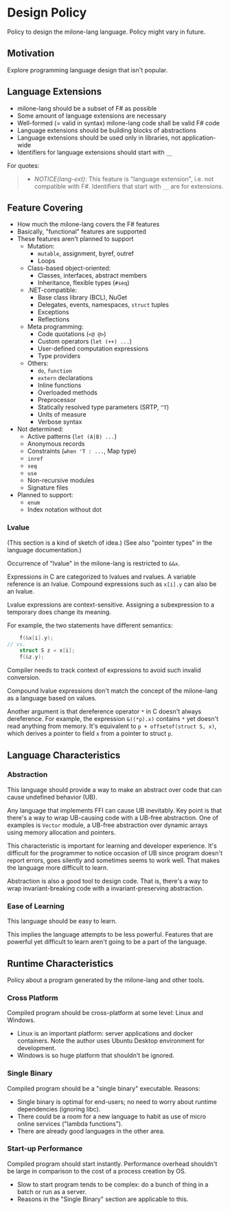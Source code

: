 # Design Policy

Policy to design the milone-lang language. Policy might vary in future.

## Motivation

Explore programming language design that isn't popular.

## Language Extensions

- milone-lang should be a subset of F# as possible
- Some amount of language extensions are necessary
- Well-formed (= valid in syntax) milone-lang code shall be valid F# code
- Language extensions should be building blocks of abstractions
- Language extensions should be used only in libraries, not application-wide
- Identifiers for language extensions should start with `__`

For quotes:

> - *NOTICE(lang-ext)*: This feature is "language extension", i.e. not compatible with F#. Identifiers that start with `__` are for extensions.

## Feature Covering

- How much the milone-lang covers the F# features
- Basically, "functional" features are supported
- These features aren't planned to support
    - Mutation:
        - `mutable`, assignment, byref, outref
        - Loops
    - Class-based object-oriented:
        - Classes, interfaces, abstract members
        - Inheritance, flexible types (`#seq`)
    - .NET-compatible:
        - Base class library (BCL), NuGet
        - Delegates, events, namespaces, `struct` tuples
        - Exceptions
        - Reflections
    - Meta programming:
        - Code quotations (`<@ @>`)
        - Custom operators (`let (++) ...`)
        - User-defined computation expressions
        - Type providers
    - Others:
        - `do`, `function`
        - `extern` declarations
        - Inline functions
        - Overloaded methods
        - Preprocessor
        - Statically resolved type parameters (SRTP, `^T`)
        - Units of measure
        - Verbose syntax
- Not determined:
    - Active patterns (`let (A|B) ...`)
    - Anonymous records
    - Constraints (`when 'T : ...`, Map type)
    - `inref`
    - `seq`
    - `use`
    - Non-recursive modules
    - Signature files
- Planned to support:
    - `enum`
    - Index notation without dot

### Lvalue

(This section is a kind of sketch of idea.)
(See also "pointer types" in the language documentation.)

Occurrence of "lvalue" in the milone-lang is restricted to `&&x`.

Expressions in C are categorized to lvalues and rvalues.
A variable reference is an lvalue.
Compound expressions such as `x[i].y` can also be an lvalue.

Lvalue expressions are context-sensitive.
Assigning a subexpression to a temporary does change its meaning.

For example, the two statements have different semantics:

```c
    f(&x[i].y);
// vs.
    struct S z = x[i];
    f(&z.y);
```

Compiler needs to track context of expressions to avoid such invalid conversion.

Compound lvalue expressions don't match the concept of the milone-lang as a language based on values.

Another argument is that dereference operator `*` in C doesn't always dereference.
For example, the expression `&((*p).x)` contains `*` yet doesn't read anything from memory.
It's equivalent to `p + offsetof(struct S, x)`, which derives a pointer to field `x` from a pointer to struct `p`.

## Language Characteristics

### Abstraction

This language should provide a way to make an abstract over code that can cause undefined behavior (UB).

Any language that implements FFI can cause UB inevitably.
Key point is that there's a way to wrap UB-causing code with a UB-free abstraction.
One of examples is `Vector` module, a UB-free abstraction over dynamic arrays using memory allocation and pointers.

This characteristic is important for learning and developer experience.
It's difficult for the programmer to notice occasion of UB since program doesn't report errors, goes silently and sometimes seems to work well.
That makes the language more difficult to learn.

Abstraction is also a good tool to design code.
That is, there's a way to wrap invariant-breaking code with a invariant-preserving abstraction.

### Ease of Learning

This language should be easy to learn.

This implies the language attempts to be less powerful.
Features that are powerful yet difficult to learn aren't going to be a part of the language.

## Runtime Characteristics

Policy about a program generated by the milone-lang and other tools.

### Cross Platform

Compiled program should be cross-platform at some level: Linux and Windows.

- Linux is an important platform: server applications and docker containers. Note the author uses Ubuntu Desktop environment for development.
- Windows is so huge platform that shouldn't be ignored.

### Single Binary

Compiled program should be a "single binary" executable.
Reasons:

- Single binary is optimal for end-users; no need to worry about runtime dependencies (ignoring libc).
- There could be a room for a new language to habit as use of micro online services ("lambda functions").
- There are already good languages in the other area.

### Start-up Performance

Compiled program should start instantly. Performance overhead shouldn't be large in comparison to the cost of a process creation by OS.

- Slow to start program tends to be complex: do a bunch of thing in a batch or run as a server.
- Reasons in the "Single Binary" section are applicable to this.
